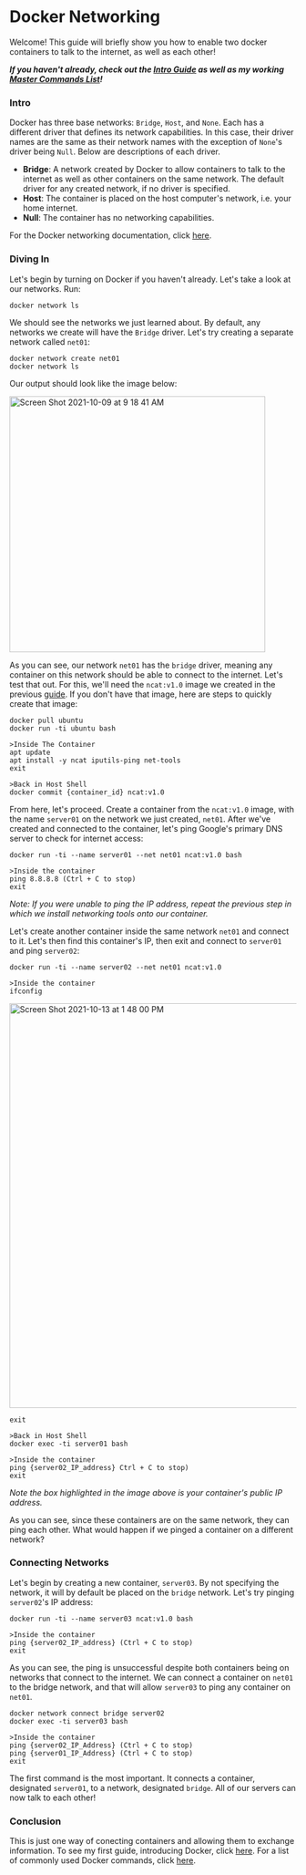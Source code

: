 # Docker Networking

Welcome! This guide will briefly show you how to enable two docker containers to talk to the internet, as well as each other!

***If you haven't already, check out the [Intro Guide](https://github.com/SrKoDes/scripts/blob/main/docker/docker_guide.md) as well as my working [Master Commands List](https://github.com/SrKoDes/scripts/blob/main/docker/docker_commands.md)!***

### Intro

Docker has three base networks: `Bridge`, `Host`, and `None`. Each has a different driver that defines its network capabilities. In this case, their driver names are the same as their network names with the exception of `None`'s driver being `Null`. Below are descriptions of each driver.
- **Bridge**: A network created by Docker to allow containers to talk to the internet as well as other containers on the same network. The default driver for any created network, if no driver is specified.
- **Host**: The container is placed on the host computer's network, i.e. your home internet.
- **Null**: The container has no networking capabilities.

For the Docker networking documentation, click [here](https://docs.docker.com/network/).

### Diving In

Let's begin by turning on Docker if you haven't already. Let's take a look at our networks. Run:
```
docker network ls
```
We should see the networks we just learned about. By default, any networks we create will have the `Bridge` driver. Let's try creating a separate network called `net01`:
```
docker network create net01
docker network ls
```
Our output should look like the image below:

<img width="449" alt="Screen Shot 2021-10-09 at 9 18 41 AM" src="https://user-images.githubusercontent.com/84875113/136659429-77f6fe43-5656-4b81-8327-5e7d7f0ecb22.png">

As you can see, our network `net01` has the `bridge` driver, meaning any container on this network should be able to connect to the internet. Let's test that out. For this, we'll need the `ncat:v1.0` image we created in the previous [guide](https://github.com/SrKoDes/scripts/blob/main/docker/docker_guide.md). If you don't have that image, here are steps to quickly create that image:
```
docker pull ubuntu
docker run -ti ubuntu bash

>Inside The Container
apt update
apt install -y ncat iputils-ping net-tools
exit

>Back in Host Shell
docker commit {container_id} ncat:v1.0
```
From here, let's proceed. Create a container from the `ncat:v1.0` image, with the name `server01` on the network we just created, `net01`. After we've created and connected to the container, let's ping Google's primary DNS server to check for internet access:
```
docker run -ti --name server01 --net net01 ncat:v1.0 bash

>Inside the container
ping 8.8.8.8 (Ctrl + C to stop)
exit
```
*Note: If you were unable to ping the IP address, repeat the previous step in which we install networking tools onto our container.*

Let's create another container inside the same network `net01` and connect to it. Let's then find this container's IP, then exit and connect to `server01` and ping `server02`:
```
docker run -ti --name server02 --net net01 ncat:v1.0

>Inside the container
ifconfig
```

<img width="710" alt="Screen Shot 2021-10-13 at 1 48 00 PM" src="https://user-images.githubusercontent.com/84875113/137192388-4393b4f5-437e-48be-ac31-f8ba406679f9.png">


```
exit

>Back in Host Shell
docker exec -ti server01 bash

>Inside the container
ping {server02_IP_address} Ctrl + C to stop)
exit
```
*Note the box highlighted in the image above is your container's public IP address.*

As you can see, since these containers are on the same network, they can ping each other. What would happen if we pinged a container on a different network?

### Connecting Networks

Let's begin by creating a new container, `server03`. By not specifying the network, it will by default be placed on the `bridge` network. Let's try pinging `server02`'s IP address:
```
docker run -ti --name server03 ncat:v1.0 bash

>Inside the container
ping {server02_IP_address} (Ctrl + C to stop)
exit
```
As you can see, the ping is unsuccessful despite both containers being on networks that connect to the internet. We can connect a container on `net01` to the bridge network, and that will allow `server03` to ping any container on `net01`.
```
docker network connect bridge server02
docker exec -ti server03 bash

>Inside the container
ping {server02_IP_Address} (Ctrl + C to stop)
ping {server01_IP_Address} (Ctrl + C to stop)
exit
```
The first command is the most important. It connects a container, designated `server01`, to a network, designated `bridge`. All of our servers can now talk to each other!

### Conclusion
This is just one way of conecting containers and allowing them to exchange information. To see my first guide, introducing Docker, click [here](https://github.com/SrKoDes/scripts/blob/main/docker/docker_guide.md). For a list of commonly used Docker commands, click [here](https://github.com/SrKoDes/scripts/blob/main/docker/docker_commands.md).
